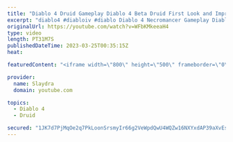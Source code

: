 ```yaml
---
title: "Diablo 4 Druid Gameplay Diablo 4 Beta Druid First Look and Impressions"
excerpt: "diablo4 #diabloiv #diablo Diablo 4 Necromancer Gameplay Diablo 4 Beta Necro First Look and Impressions More Diablo 4 ..."
originalUrl: https://youtube.com/watch?v=WFbKMkeeaH4
type: video
length: PT31M7S
publishedDateTime: 2023-03-25T00:35:15Z
heat: 

featuredContent: "<iframe width=\"800\" height=\"500\" frameborder=\"0\" src=\"https://www.youtube.com/embed/WFbKMkeeaH4\" allow=\"accelerometer; autoplay; encrypted-media; gyroscope; picture-in-picture\" allowfullscreen></iframe>"

provider:
  name: Slaydra
  domain: youtube.com

topics:
  - Diablo 4
  - Druid

secured: "1JK7d7PjMqOe2q7PkLoonSrsmyIr66g2VeWpdQwU4WQZw16NXYxdAP39aXvEsNtsJ92EeOiJqSIZxdWJ2u2JOokHGJftOE3leKzTwPtBy44sUdM7Quo8uPHOctZoz7a47xw5BjmbcblI7uoeiWUL0jHsncKogIP+5W7lRNNsHUNmmu0pDe1M3Q2K+wZX2wCPJn36NdsBLE0peQCiI/Zaclk2f+ljww29cttwFeFt1F343ZCDiX8z8gxKLZZ95Isj39bBX4vUMtshGP0fQHfoTxWoFSayNvQn9RjeMipj4Z6l4yl2LoViX1cf6BmsFQ9chiFhSUzCs2nmTGWbPIOxzWAaJJrItOJHy4dTqtUggTGI0aKdjsHmbCEqClo/2mtoesyRf7nd0taW0VAEeAhcMsAptsNH6RDlzwM8Gx4ADHY=;S8WbZDOcXC3m4WvmJeCb6w=="
---
```



